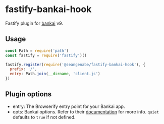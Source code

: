 # fastify-bankai-hook

Fastify plugin for [bankai](https://github.com/choojs/bankai) v9.

## Usage

```javascript
const Path = require('path')
const fastify = require('fastify')()

fastify.register(require('@seangenabe/fastify-bankai-hook'), {
  prefix: '/',
  entry: Path.join(__dirname, 'client.js')
})
```

## Plugin options

* entry: The Browserify entry point for your Bankai app.
* opts: Bankai options. Refer to their [documentation](https://github.com/choojs/bankai#api) for more info. `quiet` defaults to `true` if not defined.
